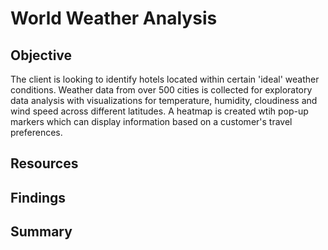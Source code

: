 # World Weather Analysis

## Objective

The client is looking to identify hotels located within certain 'ideal' weather conditions.  Weather data from over 500 cities is collected for exploratory data analysis with visualizations for temperature, humidity, cloudiness and wind speed across different latitudes. A heatmap is created wtih pop-up markers which can display information based on a customer's travel preferences.

## Resources

## Findings

## Summary
